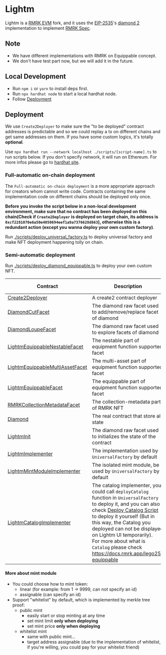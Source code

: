 # Lightm

Lightm is a [RMRK EVM](https://github.com/rmrk-team/evm) fork, and it uses the [EIP-2535](https://eips.ethereum.org/EIPS/eip-2535)'s [diamond 2](https://github.com/mudgen/diamond-2-hardhat) implementation to implement [RMRK Spec](https://github.com/rmrk-team/rmrk-spec/tree/master/standards/abstract).

## Note
- We have different implementations with RMRK on Equippable concept.
- We don't have test part now, but we will add it in the future.

## Local Development
- Run `npm i` or `yarn` to install deps first.
- Run `npx hardhat node` to start a local hardhat node.
- Follow [Deployment](#deployment)

## Deployment

We use `Create2Deployer` to make sure the "to be deployed" contract addresses is predictable and so we could replay a tx on different chains and get same addresses on them. If you have some custom logics, it's totally **optional**.

Use `npx hardhat run --network localhost ./scripts/[script-name].ts` to run scripts below. If you don't specify network, it will run on Ethereum. For more infos please go to [hardhat site](https://hardhat.org/hardhat-runner/docs/getting-started).

### Full-automatic on-chain deployment

The `Full-automatic on-chain deployment` is a more appropriate approach for creators whom cannot write code. Contracts containing the same implementation code on different chains should be deployed only once. 

**Before you invoke the script below in a non-local development environment, make sure that no contract has been deployed on this chain(Check if `Create2Deployer` is deployed on target chain, its address is `0xcf2281070e6a50e4050694eef1a9a7376628d663`), otherwise this is a redundant action (except you wanna deploy your own custom factory)**.

Run [./scripts/deploy_universal_factory.ts](./scripts/deploy_universal_factory.ts) to deploy universal factory and make NFT deployment happening tolly on chain.

### Semi-automatic deployment

Run [./scripts/deploy_diamond_equippable.ts](./scripts/deploy_diamond_equippable.ts) to deploy your own custom NFT.

| Contract                                                                                   | Description                                                                                                                                                                                                                                                                                                                                                                                   | Can reuse |
| ------------------------------------------------------------------------------------------ | --------------------------------------------------------------------------------------------------------------------------------------------------------------------------------------------------------------------------------------------------------------------------------------------------------------------------------------------------------------------------------------------- | --------- |
| [Create2Deployer](./contracts/src/Create2Deployer.sol)                                     | A create2 contract deployer                                                                                                                                                                                                                                                                                                                                                                   | yes       |
| [DiamondCutFacet](./contracts/src/DiamondCutFacet.sol)                                     | The diamond raw facet used to add/remove/replace facet of diamond                                                                                                                                                                                                                                                                                                                             | yes       |
| [DiamondLoupeFacet](./contracts/src/DiamondLoupeFacet.sol)                                 | The diamond raw facet used to explore facets of diamond                                                                                                                                                                                                                                                                                                                                       | yes       |
| [LightmEquippableNestableFacet](./contracts/src/LightmEquippableNestableFacet.sol)         | The nestable part of equipment function supported facet                                                                                                                                                                                                                                                                                                                                       | yes       |
| [LightmEquippableMultiAssetFacet](./contracts/src/LightmEquippableMultiAssetFacet.sol)     | The multi-asset part of equipment function supported facet                                                                                                                                                                                                                                                                                                                                    | yes       |
| [LightmEquippableFacet](./contracts/src/LightmEquippableFacet.sol)                         | The equippable part of equipment function supported facet                                                                                                                                                                                                                                                                                                                                     | yes       |
| [RMRKCollectionMetadataFacet](./contracts/src/RMRKCollectionMetadataFacet.sol)             | The collection-metadata part of RMRK NFT                                                                                                                                                                                                                                                                                                                                                      | yes       |
| [Diamond](./contracts/src/Diamond.sol)                                                     | The real contract that store all state                                                                                                                                                                                                                                                                                                                                                        | no        |
| [LightmInit](./contracts/src/LightmInit.sol)                                               | The diamond raw facet used to initializes the state of the contract                                                                                                                                                                                                                                                                                                                           | yes       |
| [LightmImplementer](./contracts/implementations/LightmImplementer.sol)                     | The implementation used by `UniversalFactory` by default                                                                                                                                                                                                                                                                                                                                      | yes       |
| [LightmMintModuleImplementer](./contracts/implementations/LightmMintModuleImplementer.sol) | The isolated mint module, be used by `UniversalFactory` by default                                                                                                                                                                                                                                                                                                                            | yes       |
| [LightmCatalogImplementer](./contracts//implementations/LightmCatalogImplementer.sol)      | The catalog implementer, you could call `deployCatalog` function in `UniversalFactory` to deploy it, and you can also check [Deploy Catalog Script](./scripts/deploy_catalog.ts) to deploy it yourself (But in this way, the Catalog you deployed can not be displayed on Lightm UI temporarily). <br />For more about what is `Catalog` please check https://docs.rmrk.app/lego25-equippable | no        |

#### More about mint module
- You could choose how to mint token:
  - linear (for example: from 1 -> 9999, can not specify an id)
  - assignable (can specify an id)
- Support "whitelist" by default, which is implemented by merkle tree proof:
  - public mint
    - easily start or stop minting at any time
    - set mint limit **only when deploying**
    - set mint price **only when deploying**
  - whitelist mint
    - same with public mint...
    - target address assignable (due to the implementation of whitelist, if you're willing, you could pay for your whitelist friend)